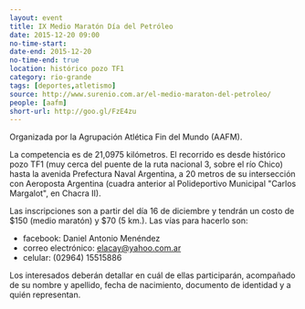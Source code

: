 ```yaml
---
layout: event 
title: IX Medio Maratón Día del Petróleo
date: 2015-12-20 09:00
no-time-start: 
date-end: 2015-12-20
no-time-end: true
location: histórico pozo TF1
category: rio-grande
tags: [deportes,atletismo]
source: http://www.surenio.com.ar/el-medio-maraton-del-petroleo/
people: [aafm]
short-url: http://goo.gl/FzE4zu
---
```


Organizada por la Agrupación Atlética Fin del Mundo (AAFM).

La competencia es de 21,0975 kilómetros. El recorrido es desde histórico pozo TF1 (muy cerca del puente de la ruta nacional 3, sobre el río Chico) hasta la avenida Prefectura Naval Argentina, a 20 metros de su intersección con Aeroposta Argentina (cuadra anterior al Polideportivo Municipal "Carlos Margalot", en Chacra II).

Las inscripciones son a partir del día 16 de diciembre y tendrán un costo de $150 (medio maratón) y $70 (5 km.). Las vías para hacerlo son: 

- facebook: Daniel Antonio Menéndez
- correo electrónico: elacay@yahoo.com.ar
- celular: (02964) 15515886
 
Los interesados deberán detallar en cuál de ellas participarán, acompañado de su nombre y apellido, fecha de nacimiento, documento de identidad y a quién representan.